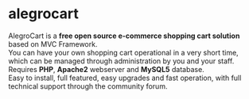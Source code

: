 # alegrocart
AlegroCart is a <strong>free open source e-commerce shopping cart solution</strong> based on MVC Framework.<br /> 
You can have your own shopping cart operational in a very short time, which can be managed through administration by you and your staff.<br />
Requires <strong>PHP</strong>, <strong>Apache2</strong> webserver and <strong>MySQL5</strong> database.<br />
Easy to install, full featured, easy upgrades and fast operation, with full technical support through the community forum.
